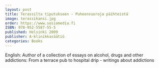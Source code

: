 ```yaml
---
layout: post
title: Terassilta tiputukseen - Puheenvuoroja päihteistä
image: terassikansi.jpg
order: https://www.sosiomedia.fi
ISBN: 978-952-5587-55-5
published: Helsinki 2009
publisher: A-klinikkasäätiö
categories: Books
---
```


English:
Author of a collection of essays on alcohol, drugs and other addictions:
From a terrace pub to hospital drip - writings about addictions
